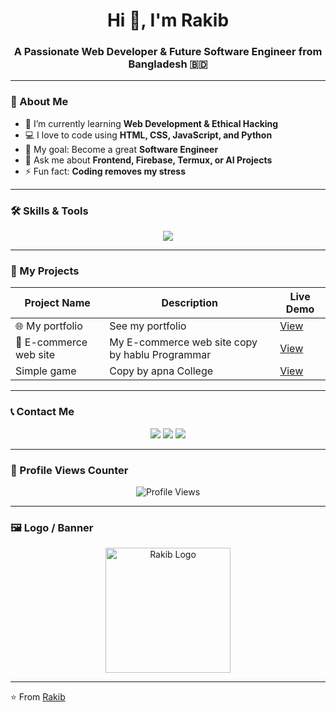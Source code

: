 <!-- My GitHub Profile README -->

<h1 align="center">Hi 👋, I'm Rakib</h1>
<h3 align="center">A Passionate Web Developer & Future Software Engineer from Bangladesh 🇧🇩</h3>

---

### 🧠 About Me
- 🌱 I’m currently learning **Web Development & Ethical Hacking**
- 💻 I love to code using **HTML, CSS, JavaScript, and Python**
- 🎯 My goal: Become a great **Software Engineer**
- 💬 Ask me about **Frontend, Firebase, Termux, or AI Projects**
- ⚡ Fun fact: **Coding removes my stress**

---

### 🛠️ Skills & Tools

<p align="center">
  <img src="https://skillicons.dev/icons?i=html,css,js,python,java,github,firebase,git,linux" />
</p>

---

### 🚀 My Projects
| Project Name | Description | Live Demo |
|---------------|--------------|------------|
| 🌐 My portfolio | See my portfolio  | [View](https://glowing-duckanoo-edc4a1.netlify.app/) |
| 🤖 E-commerce web site | My E-commerce web site copy by hablu Programmar | [View](https://rakib-sk.github.io/E-commerce-/) |
| Simple game| Copy by apna College | [View](https://warm-cassata-8e1133.netlify.app/) |

---

### 📞 Contact Me
<p align="center">
  <a href="mailto:rh01828325879@gmail.com"><img src="https://img.shields.io/badge/Gmail-D14836?style=for-the-badge&logo=gmail&logoColor=white" /></a>
  <a href="https://t.me/rakib_sk_0"><img src="https://img.shields.io/badge/Telegram-0088cc?style=for-the-badge&logo=telegram&logoColor=white" /></a>
  <a href="https://www.facebook.com/yourfacebookid"><img src="https://img.shields.io/badge/Facebook-1877F2?style=for-the-badge&logo=facebook&logoColor=white" /></a>
</p>

---

### 🧩 Profile Views Counter
<p align="center"> 
  <img src="https://komarev.com/ghpvc/?username=yourusername&label=Profile%20views&color=0e75b6&style=flat" alt="Profile Views" />
</p>

---

### 🖼️ Logo / Banner
<p align="center">
  <img src="https://your-image-link.com/logo.png" width="200px" alt="Rakib Logo" />
</p>

---

⭐️ From [Rakib](https://github.com/yourusername)
<!--
**rakib-sk/rakib-sk** is a ✨ _special_ ✨ repository because its `README.md` (this file) appears on your GitHub profile.

Here are some ideas to get you started:

- 🔭 I’m currently working on ...
- 🌱 I’m currently learning ...
- 👯 I’m looking to collaborate on ...
- 🤔 I’m looking for help with ...
- 💬 Ask me about ...
- 📫 How to reach me: ...
- 😄 Pronouns: ...
- ⚡ Fun fact: ...
-->
